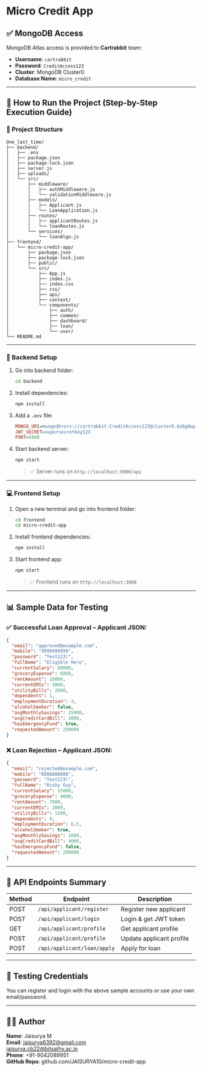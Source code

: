 # Micro Credit App

## ✅ MongoDB Access

MongoDB Atlas access is provided to **Cartrabbit** team:

- **Username**: `cartrabbit`
- **Password**: `CreditAccess123`
- **Cluster**: MongoDB Cluster0
- **Database Name**: `micro_credit`

---

## 🚀 How to Run the Project (Step-by-Step Execution Guide)

### 📁 Project Structure

```
One_last_time/
├── backend/
│   ├── .env
│   ├── package.json
│   ├── package-lock.json
│   ├── server.js
│   ├── uploads/
│   └── src/
│       ├── middleware/
│       │   ├── authMiddleware.js
│       │   └── validationMiddleware.js
│       ├── models/
│       │   ├── Applicant.js
│       │   └── LoanApplication.js
│       ├── routes/
│       │   ├── applicantRoutes.js
│       │   └── loanRoutes.js
│       └── services/
│           └── loanAlgo.js
├── frontend/
│   └── micro-credit-app/
│       ├── package.json
│       ├── package-lock.json
│       ├── public/
│       └── src/
│           ├── App.js
│           ├── index.js
│           ├── index.css
│           ├── css/
│           ├── api/
│           ├── context/
│           └── components/
│               ├── auth/
│               ├── common/
│               ├── dashboard/
│               ├── loan/
│               └── user/
└── README.md
```

---

### 🔧 Backend Setup

1. Go into backend folder:
   ```bash
   cd backend
   ```
2. Install dependencies:
   ```bash
   npm install
   ```
3. Add a `.env` file:
   ```ini
   MONGO_URI=mongodb+srv://cartrabbit:CreditAccess123@cluster0.dz6g8wp.mongodb.net/micro_credit?retryWrites=true&w=majority&appName=Cluster0
   JWT_SECRET=supersecretkey123
   PORT=5000
   ```
4. Start backend server:
   ```bash
   npm start
   ```
   > ✅ Server runs on `http://localhost:5000/api`

---

### 💻 Frontend Setup

1. Open a new terminal and go into frontend folder:
   ```bash
   cd frontend
   cd micro-credit-app
   ```
2. Install frontend dependencies:
   ```bash
   npm install
   ```
3. Start frontend app:
   ```bash
   npm start
   ```
   > ✅ Frontend runs on `http://localhost:3000`

---

## 📊 Sample Data for Testing

### ✅ Successful Loan Approval – Applicant JSON:
```json
{
  "email": "approved@example.com",
  "mobile": "9999999999",
  "password": "Test123!",
  "fullName": "Eligible Hero",
  "currentSalary": 80000,
  "groceryExpense": 6000,
  "rentAmount": 10000,
  "currentEMIs": 5000,
  "utilityBills": 2000,
  "dependents": 1,
  "employmentDuration": 3,
  "alcoholSmoker": false,
  "avgMonthlySavings": 15000,
  "avgCreditCardBill": 3000,
  "hasEmergencyFund": true,
  "requestedAmount": 250000
}
```

### ❌ Loan Rejection – Applicant JSON:
```json
{
  "email": "rejected@example.com",
  "mobile": "8888888888",
  "password": "Test123!",
  "fullName": "Risky Guy",
  "currentSalary": 15000,
  "groceryExpense": 4000,
  "rentAmount": 7000,
  "currentEMIs": 2000,
  "utilityBills": 1500,
  "dependents": 4,
  "employmentDuration": 0.5,
  "alcoholSmoker": true,
  "avgMonthlySavings": 1000,
  "avgCreditCardBill": 4000,
  "hasEmergencyFund": false,
  "requestedAmount": 200000
}
```

---

## 🔑 API Endpoints Summary

| Method | Endpoint                      | Description                  |
|--------|-------------------------------|------------------------------|
| POST   | `/api/applicant/register`     | Register new applicant       |
| POST   | `/api/applicant/login`        | Login & get JWT token        |
| GET    | `/api/applicant/profile`      | Get applicant profile        |
| POST   | `/api/applicant/profile`      | Update applicant profile     |
| POST   | `/api/applicant/loan/apply`   | Apply for loan               |

---

## 🧪 Testing Credentials

You can register and login with the above sample accounts or use your own email/password.

---

## 👨‍💻 Author

**Name**: Jaisurya M  
**Email**: jaisurya6392@gmail.com  
jaisurya.cb22@bitsathy.ac.in  
**Phone**: +91-9042089951  
**GitHub Repo**: github.com/JAISURYA10/micro-credit-app  
